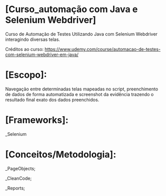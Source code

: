 
# [Curso_automação com Java e Selenium Webdriver]
Curso de Automação de Testes Utilizando  Java com Selenium Webdriver interagindo diversas telas.

Créditos ao curso: https://www.udemy.com/course/automacao-de-testes-com-selenium-webdriver-em-java/

# [Escopo]:

Navegação entre determinadas telas mapeadas no script, preenchimento de dados de forma automatizada e screenshot da evidência trazendo o resultado final exato dos dados preenchidos.


# [Frameworks]:

_Selenium


# [Conceitos/Metodologia]:
_PageObjects;

_CleanCode;

_Reports;







